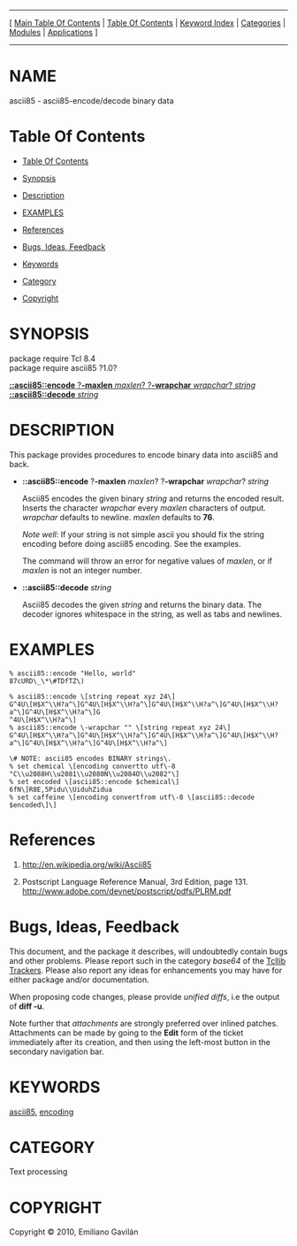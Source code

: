 
[//000000001]: # (ascii85 \- Text encoding & decoding binary data)
[//000000002]: # (Generated from file 'ascii85\.man' by tcllib/doctools with format 'markdown')
[//000000003]: # (Copyright &copy; 2010, Emiliano Gavilán)
[//000000004]: # (ascii85\(n\) 1\.0 tcllib "Text encoding & decoding binary data")

<hr> [ <a href="../../../../toc.md">Main Table Of Contents</a> &#124; <a
href="../../../toc.md">Table Of Contents</a> &#124; <a
href="../../../../index.md">Keyword Index</a> &#124; <a
href="../../../../toc0.md">Categories</a> &#124; <a
href="../../../../toc1.md">Modules</a> &#124; <a
href="../../../../toc2.md">Applications</a> ] <hr>

# NAME

ascii85 \- ascii85\-encode/decode binary data

# <a name='toc'></a>Table Of Contents

  - [Table Of Contents](#toc)

  - [Synopsis](#synopsis)

  - [Description](#section1)

  - [EXAMPLES](#section2)

  - [References](#section3)

  - [Bugs, Ideas, Feedback](#section4)

  - [Keywords](#keywords)

  - [Category](#category)

  - [Copyright](#copyright)

# <a name='synopsis'></a>SYNOPSIS

package require Tcl 8\.4  
package require ascii85 ?1\.0?  

[__::ascii85::encode__ ?__\-maxlen__ *maxlen*? ?__\-wrapchar__ *wrapchar*? *string*](#1)  
[__::ascii85::decode__ *string*](#2)  

# <a name='description'></a>DESCRIPTION

This package provides procedures to encode binary data into ascii85 and back\.

  - <a name='1'></a>__::ascii85::encode__ ?__\-maxlen__ *maxlen*? ?__\-wrapchar__ *wrapchar*? *string*

    Ascii85 encodes the given binary *string* and returns the encoded result\.
    Inserts the character *wrapchar* every *maxlen* characters of output\.
    *wrapchar* defaults to newline\. *maxlen* defaults to __76__\.

    *Note well*: If your string is not simple ascii you should fix the string
    encoding before doing ascii85 encoding\. See the examples\.

    The command will throw an error for negative values of *maxlen*, or if
    *maxlen* is not an integer number\.

  - <a name='2'></a>__::ascii85::decode__ *string*

    Ascii85 decodes the given *string* and returns the binary data\. The
    decoder ignores whitespace in the string, as well as tabs and newlines\.

# <a name='section2'></a>EXAMPLES

    % ascii85::encode "Hello, world"
    87cURD\_\*\#TDfTZ\)

    % ascii85::encode \[string repeat xyz 24\]
    G^4U\[H$X^\\H?a^\]G^4U\[H$X^\\H?a^\]G^4U\[H$X^\\H?a^\]G^4U\[H$X^\\H?a^\]G^4U\[H$X^\\H?a^\]G
    ^4U\[H$X^\\H?a^\]
    % ascii85::encode \-wrapchar "" \[string repeat xyz 24\]
    G^4U\[H$X^\\H?a^\]G^4U\[H$X^\\H?a^\]G^4U\[H$X^\\H?a^\]G^4U\[H$X^\\H?a^\]G^4U\[H$X^\\H?a^\]G^4U\[H$X^\\H?a^\]

    \# NOTE: ascii85 encodes BINARY strings\.
    % set chemical \[encoding convertto utf\-8 "C\\u2088H\\u2081\\u2080N\\u2084O\\u2082"\]
    % set encoded \[ascii85::encode $chemical\]
    6fN\]R8E,5Pidu\\UiduhZidua
    % set caffeine \[encoding convertfrom utf\-8 \[ascii85::decode $encoded\]\]

# <a name='section3'></a>References

  1. [http://en\.wikipedia\.org/wiki/Ascii85](http://en\.wikipedia\.org/wiki/Ascii85)

  1. Postscript Language Reference Manual, 3rd Edition, page 131\.
     [http://www\.adobe\.com/devnet/postscript/pdfs/PLRM\.pdf](http://www\.adobe\.com/devnet/postscript/pdfs/PLRM\.pdf)

# <a name='section4'></a>Bugs, Ideas, Feedback

This document, and the package it describes, will undoubtedly contain bugs and
other problems\. Please report such in the category *base64* of the [Tcllib
Trackers](http://core\.tcl\.tk/tcllib/reportlist)\. Please also report any ideas
for enhancements you may have for either package and/or documentation\.

When proposing code changes, please provide *unified diffs*, i\.e the output of
__diff \-u__\.

Note further that *attachments* are strongly preferred over inlined patches\.
Attachments can be made by going to the __Edit__ form of the ticket
immediately after its creation, and then using the left\-most button in the
secondary navigation bar\.

# <a name='keywords'></a>KEYWORDS

[ascii85](\.\./\.\./\.\./\.\./index\.md\#ascii85),
[encoding](\.\./\.\./\.\./\.\./index\.md\#encoding)

# <a name='category'></a>CATEGORY

Text processing

# <a name='copyright'></a>COPYRIGHT

Copyright &copy; 2010, Emiliano Gavilán
